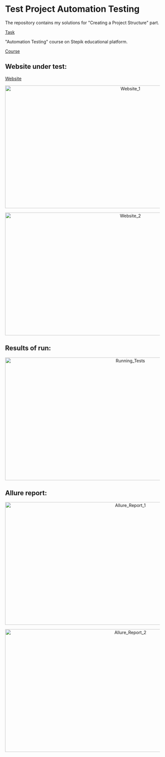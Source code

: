 # Test Project Automation Testing
The repository contains my solutions for "Creating a Project Structure" part.

[Task](https://stepik.org/lesson/761678/step/1?unit=763801)

"Automation Testing" course on Stepik educational platform.

[Course](https://stepik.org/course/120491/info)


## Website under test:
[Website](https://www.saucedemo.com/)


<p align="center">
    <img src="https://raw.githubusercontent.com/orlovsky-maya/Test_Project_Automation_Testing/main/Images/Website_1.png" alt="Website_1" height="400" width="800">

</p>

<p align="center">
    <img src="https://raw.githubusercontent.com/orlovsky-maya/Test_Project_Automation_Testing/main/Images/Website_2.png" alt="Website_2" height="400" width="800">

</p>


## Results of run:

<p align="center">
    <img src="https://raw.githubusercontent.com/orlovsky-maya/Test_Project_Automation_Testing/main/Images/Running_Tests.png" 
alt="Running_Tests" height="400" width="800">

</p>

## Allure report:

<p align="center">
    <img src="https://raw.githubusercontent.com/orlovsky-maya/Test_Project_Automation_Testing/main/Images/Allure_Report_1.png" 
alt="Allure_Report_1" height="400" width="800">

</p>

<p align="center">
    <img src="https://raw.githubusercontent.com/orlovsky-maya/Test_Project_Automation_Testing/main/Images/Allure_Report_2.png" 
alt="Allure_Report_2" height="400" width="800">

</p>
